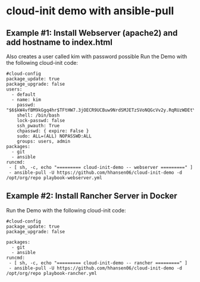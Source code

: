 # cloud-init demo with ansible-pull
## Example #1: Install Webserver (apache2) and add hostname to index.html
Also creates a user called kim with password possible
Run the Demo with the following cloud-init code:
```
#cloud-config
package_update: true
package_upgrade: false
users:
  - default
  - name: kim
    passwd: "$6$kW4vfBM9kGgq4hr$TFtHW7.3jOECR9UCBuw9NrdSMJETzSVoNQGcVv2y.RqRUzWDEtYhYRkGvIpB6ml1fh/fZEVIgKbSXI9L1B6xF."
    shell: /bin/bash
    lock-passwd: false
    ssh_pwauth: True
    chpasswd: { expire: False }
    sudo: ALL=(ALL) NOPASSWD:ALL
    groups: users, admin
packages:
  - git
  - ansible
runcmd:
 - [ sh, -c, echo "========= cloud-init-demo -- webserver =========" ]
 - ansible-pull -U https://github.com/hhansen06/cloud-init-demo -d /opt/org/repo playbook-webserver.yml
```

## Example #2: Install Rancher Server in Docker
Run the Demo with the following cloud-init code:
```
#cloud-config
package_update: true
package_upgrade: false

packages:
  - git
  - ansible
runcmd:
 - [ sh, -c, echo "========= cloud-init-demo -- rancher =========" ]
 - ansible-pull -U https://github.com/hhansen06/cloud-init-demo -d /opt/org/repo playbook-rancher.yml
```
